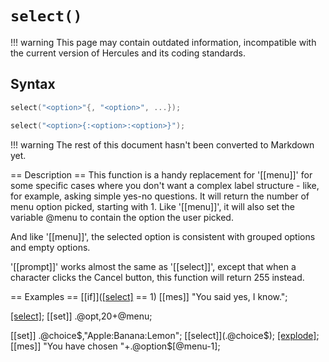 # `select()`

!!! warning
	This page may contain outdated information, incompatible with the current version of Hercules and its coding standards.

## Syntax

```c
select("<option>"{, "<option>", ...});
```

```c
select("<option>{:<option>:<option>}");
```

!!! warning
	The rest of this document hasn't been converted to Markdown yet.

== Description ==
This function is a handy replacement for '[[menu]]' for some specific cases where you don't want a complex label structure - like, for example, asking simple yes-no questions. It will return the number of menu option picked, starting with 1. Like '[[menu]]', it will also set the variable @menu to contain the option the user picked.

And like '[[menu]]', the selected option is consistent with grouped options and empty options.

'[[prompt]]' works almost the same as '[[select]]', except that when a character clicks the Cancel button, this function will return 255 instead.

== Examples ==
 [[if]]([[select]]("Yes:No") == 1) [[mes]] "You said yes, I know.";
 
 [[select]]("21","22","23");
 [[set]] .@opt,20+@menu;
 
 [[set]] .@choice$,"Apple:Banana:Lemon";
 [[select]](.@choice$);
 [[explode]](.@option$,.@choice$,":");
 [[mes]] "You have chosen "+.@option$[@menu-1];
